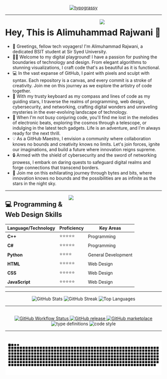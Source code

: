 


<!-- Header -->
<p align="center">
  <a href="https://github.com/kawarimidoll/typograssy">
    <img alt="typograssy" src="https://typograssy.deno.dev/api?text=Hey,%20Developer!%20%20%20&l0=none&l1=6abf69&l2=48ab54&l3=3b9a48&l4=348840&comment=&bg=none&frame=none">
  </a>
</p>

---

<!-- Introduction -->
<img align="right" src="https://user-images.githubusercontent.com/74038190/212749171-b84692a8-2b04-4e3b-93ca-ac14705da224.gif" width="200">

# Hey, This is Alimuhammad Rajwani 👋

- 👋 Greetings, fellow tech voyagers! I'm Alimuhammad Rajwani, a dedicated BSIT student at Sir Syed University.
- 👨‍💻 Welcome to my digital playground! I have a passion for pushing the boundaries of technology and design. From elegant algorithms to stunning visualizations, I craft code that's as beautiful as it is functional.
- 💻 In the vast expanse of GitHub, I paint with pixels and sculpt with syntax. Each repository is a canvas, and every commit is a stroke of creativity. Join me on this journey as we explore the artistry of code together.
- 🚀 With my trusty keyboard as my compass and lines of code as my guiding stars, I traverse the realms of programming, web design, cybersecurity, and networking, crafting digital wonders and unraveling mysteries in the ever-evolving landscape of technology.
- 🌌 When I'm not busy conjuring code, you'll find me lost in the melodies of electronic beats, exploring the cosmos through a telescope, or indulging in the latest tech gadgets. Life is an adventure, and I'm always ready for the next thrill.
- 💡 As a GitHub Maestro, I envision a community where collaboration knows no bounds and creativity knows no limits. Let's join forces, ignite our imaginations, and build a future where innovation reigns supreme.
- 🔒 Armed with the shield of cybersecurity and the sword of networking prowess, I embark on daring quests to safeguard digital realms and forge connections that transcend borders.
- 🌟 Join me on this exhilarating journey through bytes and bits, where innovation knows no bounds and the possibilities are as infinite as the stars in the night sky.

---

<!-- Skills -->
<img align="right" src="https://user-images.githubusercontent.com/74038190/219923809-b86dc415-a0c2-4a38-bc88-ad6cf06395a8.gif" width="300">

## 💻 Programming & Web Design Skills

| **Language/Technology** | **Proficiency** | **Key Areas**         |
|-------------------------|-----------------|-----------------------|
| **C++**                 | ⭐⭐⭐⭐⭐          | Programming           |
| **C#**                  | ⭐⭐⭐⭐⭐          | Programming           |
| **Python**              | ⭐⭐⭐⭐           | General Development   |
| **HTML**                | ⭐⭐⭐⭐⭐          | Web Design            |
| **CSS**                 | ⭐⭐⭐⭐⭐          | Web Design            |
| **JavaScript**          | ⭐⭐⭐⭐⭐          | Web Design            |

---

<!-- GitHub Stats -->
<div align="center">
  <img src="https://github-readme-stats.vercel.app/api?username=AlimuhammadRajwani&show_icons=true&theme=radical" alt="GitHub Stats" height="180em">
  <img src="https://github-readme-streak-stats.herokuapp.com/?user=AlimuhammadRajwani&theme=radical" alt="GitHub Streak" height="180em">
  <img src="https://github-readme-stats.vercel.app/api/top-langs/?username=AlimuhammadRajwani&layout=compact&theme=radical" alt="Top Languages" height="180em">
</div>

---

<!-- Additional Badges -->
<br>

<div align="center">
  <a href="https://github.com/Platane/Platane/actions/workflows/main.yml">
    <img src="https://img.shields.io/github/actions/workflow/status/platane/platane/main.yml?label=action&style=flat-square" alt="GitHub Workflow Status">
  </a>
  <a href="https://github.com/platane/snk/releases/latest">
    <img src="https://img.shields.io/github/release/platane/snk.svg?style=flat-square" alt="GitHub release">
  </a>
  <a href="https://github.com/marketplace/actions/generate-snake-game-from-github-contribution-grid">
    <img src="https://img.shields.io/badge/marketplace-snake-blue?logo=github&style=flat-square" alt="GitHub marketplace">
  </a>
  <img src="https://img.shields.io/npm/types/typescript?style=flat-square" alt="type definitions">
  <img src="https://img.shields.io/badge/code_style-prettier-ff69b4.svg?style=flat-square" alt="code style">
</div>

---

<!-- GitHub Contribution Grid Animation -->
<br>

<div align="center">
  <picture>
    <source media="(prefers-color-scheme: dark)" srcset="https://raw.githubusercontent.com/platane/snk/output/github-contribution-grid-snake-dark.svg">
    <source media="(prefers-color-scheme: light)" srcset="https://raw.githubusercontent.com/platane/snk/output/github-contribution-grid-snake.svg">
    <img alt="github contribution grid snake animation" src="https://raw.githubusercontent.com/platane/snk/output/github-contribution-grid-snake.svg">
  </picture>
</div>


